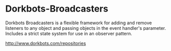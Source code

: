Dorkbots-Broadcasters
=================

Dorkbots Broadcasters is a flexible framework for adding and remove listeners to any object and passing objects in the event handler's parameter. Includes a strict state system for use in an observer pattern.

http://www.dorkbots.com/repositories